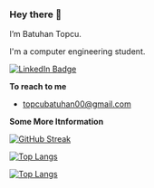 ### Hey there 👋

I’m Batuhan Topcu.

I'm a computer engineering student.

<div id="badges">
  <a href="https://www.linkedin.com/in/batuhantopcu/" target="_blank">
    <img src="https://img.shields.io/badge/LinkedIn-blue?style=for-the-badge&logo=linkedin&logoColor=white" alt="LinkedIn Badge" />
  </a>
</div>

**To reach to me**

- [topcubatuhan00@gmail.com](mailto:topcubatuhan00@gmail.com)

**Some More Itnformation**

[![GitHub Streak](https://github-readme-streak-stats.herokuapp.com?user=topcubatuhan00&theme=merko&border_radius=11.3)](https://git.io/streak-stats)

[![Top Langs](https://github-readme-stats.vercel.app/api/top-langs/?username=mrlemoos&layout=compact&theme=vision-friendly-dark)](https://github.com/anuraghazra/github-readme-stats)

[![Top Langs](https://github-readme-stats.vercel.app/api/top-langs/?username=topcubatuhan00&layout=compact&theme=vision-friendly-dark)](https://github.com/anuraghazra/github-readme-stats)
